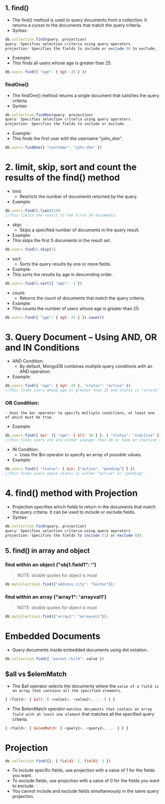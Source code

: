 
## 1. find()
- The find() method is used to query documents from a collection. It returns a cursor to the documents that match the query criteria.
- Syntax:
```js
db.collection.find(query, projection)
query: Specifies selection criteria using query operators.
projection: Specifies the fields to include or exclude (0 to exclude, 1 to include).
```
- Example:
- This finds all users whose age is greater than 25.
```js
db.users.find({ "age": { $gt: 25 } })
```


### findOne()
- The findOne() method returns a single document that satisfies the query criteria.
- Syntax:
```js
db.collection.findOne(query, projection)
query: Specifies selection criteria using query operators.
projection: Specifies the fields to include or exclude.
```
- Example:
- This finds the first user with the username "john_doe".
```js
db.users.findOne({ "username": "john_doe" })

```

# 2. limit, skip, sort and count the results of the find() method
- limit: 
    - Restricts the number of documents returned by the query.
- Example:
```js
db.users.find().limit(10)
//This limits the result to the first 10 documents.
```

- skip: 
    - Skips a specified number of documents in the query result.
- Example:
- This skips the first 5 documents in the result set.
```js
db.users.find().skip(5)
```

- sort: 
    - Sorts the query results by one or more fields.
- Example:
- This sorts the results by age in descending order.
```js
db.users.find().sort({ "age": -1 })
```

- count: 
    - Returns the count of documents that match the query criteria.
- Example:
- This counts the number of users whose age is greater than 25.
```js
db.users.find({ "age": { $gt: 25 } }).count()
```

# 3. Query Document – Using AND, OR and IN Conditions
- AND Condition: 
    - By default, MongoDB combines multiple query conditions with an AND operation.
- Example:
```js
db.users.find({ "age": { $gt: 25 }, "status": "active" })
//This finds users whose age is greater than 25 and status is "active".
```

### OR Condition: 
    - Uses the $or operator to specify multiple conditions, at least one of which must be true.
- Example:
```js
db.users.find({ $or: [{ "age": { $lt: 18 } }, { "status": "inactive" }] })
//This finds users who are either younger than 18 or have an inactive status.
```

- IN Condition: 
    - Uses the $in operator to specify an array of possible values.
- Example:
```js
db.users.find({ "status": { $in: ["active", "pending"] } })
//This finds users whose status is either "active" or "pending".
```

# 4. find() method with Projection
- Projection specifies which fields to return in the documents that match the query criteria. It can be used to include or exclude fields.
- Syntax:
```js
db.collection.find(query, projection)
query: Specifies selection criteria using query operators.
projection: Specifies the fields to include (1) or exclude (0).
```

## 5. find() in array and object
### find within an object ("obj1.field1": '') 
> NOTE: double quotes for object is must
```js
db.myCollection1.find({"address.city": "boston"});
```

### find within an array ("array1": 'arrayval1') 
>NOTE: double quotes for object is must
```js
db.myCollection1.find({"array1": "arrayval1"});
```

# Embedded Documents
- Query documents inside embedded documents using dot notation.
```javascript
db.collection.find({ "parent.child": value })
```

## $all vs $elemMatch
- The $all operator selects the documents where the `value of a field is an array that contains all the specified elements.`
```js
{ <field>: { $all: [ <value1>, <value2>, ... ] } }
```

- The $elemMatch operator `matches documents that contain an array field with at least one element` that matches all the specified query criteria.
```js
{ <field>: { $elemMatch: { <query1>, <query2>, ... } } }
```

# Projection
```javascript
db.collection.find({}, { field1: 1, field2: 1 })
```
- To include specific fields, use projection with a value of 1 for the fields you want.
- To exclude fields, use projection with a value of 0 for the fields you want to exclude.
- You cannot include and exclude fields simultaneously in the same query projection.
